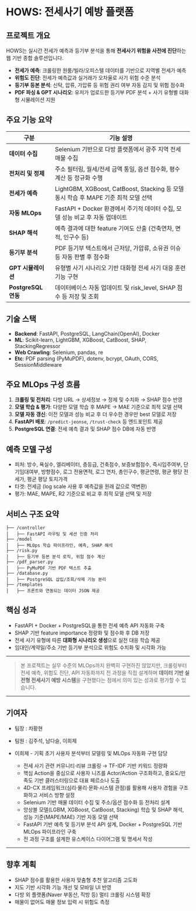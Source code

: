 # HOWS: 전세사기 예방 플랫폼

## 프로젝트 개요

HOWS는 실시간 전세가 예측과 등기부 분석을 통해 **전세사기 위험을 사전에 진단**하는 웹 기반 종합 솔루션입니다.

* **전세가 예측**: 크롤링한 원룸/빌라/오피스텔 데이터를 기반으로 지역별 전세가 예측
* **위험도 진단**: 전세가 예측값과 실거래가 오차율로 사기 위험 수준 분석
* **등기부 등본 분석**: 신탁, 압류, 가압류 등 위험 권리 여부 자동 감지 및 위험 점수화
* **PDF 파싱 & GPT 시나리오**: 유저가 업로드한 등기부 PDF 분석 + 사기 유형별 대화형 시뮬레이션 지원

## 주요 기능 요약

| 구분                | 기능 설명                                                               |
| ----------------- | ------------------------------------------------------------------- |
| **데이터 수집**        | Selenium 기반으로 다방 플랫폼에서 광주 지역 전세 매물 수집                               |
| **전처리 및 정제**      | 주소 필터링, 월세/전세 금액 통일, 옵션 점수화, 평수 계산 등 정규화 수행                         |
| **전세가 예측**        | LightGBM, XGBoost, CatBoost, Stacking 등 모델 동시 학습 후 MAPE 기준 최적 모델 선택 |
| **자동 MLOps**      | FastAPI + Docker 환경에서 주기적 데이터 수집, 모델 성능 비교 후 자동 업데이트                |
| **SHAP 해석**       | 예측 결과에 대한 feature 기여도 산출 (건축연차, 면적, 인구수 등)                          |
| **등기부 분석**        | PDF 등기부 텍스트에서 근저당, 가압류, 소유권 이슈 등 자동 판별 후 점수화                        |
| **GPT 시뮬레이션**     | 유형별 사기 시나리오 기반 대화형 전세 사기 대응 훈련 기능 구현                                |
| **PostgreSQL 연동** | 데이터베이스 자동 업데이트 및 risk\_level, SHAP 점수 등 저장 및 조회                     |

## 기술 스택

* **Backend**: FastAPI, PostgreSQL, LangChain(OpenAI), Docker
* **ML**: Scikit-learn, LightGBM, XGBoost, CatBoost, SHAP, StackingRegressor
* **Web Crawling**: Selenium, pandas, re
* **Etc**: PDF parsing (PyMuPDF), dotenv, bcrypt, OAuth, CORS, SessionMiddleware

## 주요 MLOps 구성 흐름

1. **크롤링 및 전처리**: 다방 URL → 상세정보 → 정제 및 수치화 → SHAP 점수 반영
2. **모델 학습 & 평가**: 다양한 모델 학습 후 MAPE → MAE 기준으로 최적 모델 선택
3. **모델 자동 갱신**: 이전 모델과 성능 비교 후 더 우수한 경우만 best 모델로 저장
4. **FastAPI 배포**: `/predict-jeonse`, `/trust-check` 등 엔드포인트 제공
5. **PostgreSQL 연결**: 전세 예측 결과 및 SHAP 점수 DB에 자동 반영

## 예측 모델 구성

* 피처: 방수, 욕실수, 엘리베이터, 층등급, 건축점수, 보증보험점수, 즉시입주여부, 단기임대여부, 방향점수, 로그 전용면적, 로그 연차, 총인구수, 평균연령, 평균 평당 전세가, 평균 평당 토지가격
* 타겟: 전세금 (log scale 사용 후 예측값을 원래 값으로 역변환)
* 평가: MAE, MAPE, R2 기준으로 비교 후 최적 모델 선택 및 저장

## 서비스 구조 요약

```
├── /controller
│   ├── FastAPI 라우팅 및 세션 인증 처리
├── /model
│   ├── MLOps 학습 파이프라인, 예측, SHAP 해석
├── /risk.py
│   ├── 등기부 등본 분석 로직, 위험 점수 계산
├── /pdf_parser.py
│   ├── PyMuPDF 기반 PDF 텍스트 추출
├── /database.py
│   ├── PostgreSQL 삽입/조회/삭제 기능 분리
├── /templates
│   ├── 프론트와 연동되는 데이터 JSON 제공
```

## 핵심 성과

* FastAPI + Docker + PostgreSQL을 통한 전세 예측 API 자동화 구축
* SHAP 기반 feature importance 정량화 및 점수화 후 DB 저장
* 전세 사기 유형에 따른 **대화형 시나리오 생성**으로 실전 대응 학습 제공
* 임대인/계약일/주소 기반 등기부 분석으로 위험도 수치화 및 시각화 가능

---

> 본 프로젝트는 실무 수준의 MLOps까지 완벽히 구현하진 않았지만, 크롤링부터 전세 예측, 위험도 진단, API 자동화까지 전 과정을 직접 설계하며 **데이터 기반 실전형 전세사기 예방 시스템**을 구현했다는 점에서 의미 있는 성과로 평가할 수 있습니다.

---

## 기여자

* 팀장 : 차황현
* 팀원 : 김주석, 남다슬, 이희제

* 이희제 - 기획 초기 사용자 분석부터 모델링 및 MLOps 자동화 구현 담당
  * 전세 사기 관련 커뮤니티·리뷰 크롤링 → TF-IDF 기반 키워드 정량화
  * 핵심 Action을 중심으로 사용자 니즈를 Actor/Action 구조화하고, 중요도/만족도 기반 클러스터링으로 대표 페르소나 도출
  * 4D-CX 프레임워크(심리·물리·문화·시스템 관점)를 활용해 사용자 경험을 구조화하고 서비스 방향 설정
  * Selenium 기반 매물 데이터 수집 및 주소/옵션 점수화 등 전처리 설계
  * 앙상블 모델(LGBM, XGBoost, CatBoost, Stacking) 학습 및 SHAP 해석, 성능 기준(MAPE/MAE) 기반 자동 모델 선택
  * FastAPI 기반 예측 및 등기부 분석 API 설계, Docker + PostgreSQL 기반 MLOps 파이프라인 구축
  * 전 과정 구조를 설계한 유스케이스 다이어그램 및 명세서 작성

---

## 향후 계획

* SHAP 점수를 활용한 사용자 맞춤형 추천 알고리즘 고도화
* 지도 기반 시각화 기능 개선 및 모바일 UI 반영
* 다방 외 플랫폼(Naver 부동산, 직방 등) 멀티 크롤링 시스템 확장
* 매물이 없어도 매물 정보 입력 시 위험도 측정


